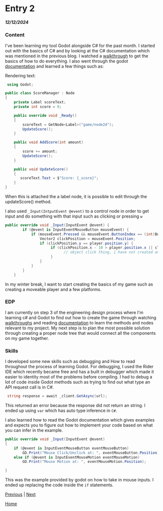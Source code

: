 # Entry 2
##### 12/12/2024

### Content
I've been learning my tool Godot alongside C# for the past month. I started out with the basics of C# and by looking at the C# documentation which was mentioned in the previous blog. 
I watched a [walkthrough](https://www.youtube.com/watch?v=LOhfqjmasi0) to get the basics of how to do everything. I also went through the godot [documentation](https://docs.godotengine.org/en/3.0/getting_started/step_by_step/ui_main_menu.html) and learned a few things such as:

Rendering text:
```c#
 using Godot;

public class ScoreManager : Node
{
    private Label scoreText;
    private int score = 0;

    public override void _Ready()
    {
        scoreText = GetNode<Label>("game/node2d");
        UpdateScore();
    }

    public void AddScore(int amount)
    {
        score += amount;
        UpdateScore();
    }

    public void UpdateScore()
    {
       scoreText.Text = $"Score: {_score}";
    }
}
```
When this is attached the a label node, it is possible to edit through the updateScore() method.

I also used `_Input(IntputEvent @event)` to a control node in order to get input and do something with that input such as clicking or pressing `w`
```C#
public override void _Input(InputEvent @event) {
        if (@event is InputEventMouseButton mouseEvent) {
            if (mouseEvent.Pressed && mouseEvent.ButtonIndex == (int)ButtonList.Left) {
                Vector2 clickPosition = mouseEvent.Position;
                if (clickPosition.y == player.position.y) {
                     if (clickPosition.x - 10 > player.position.x || clickPosition + 10 < player.position.x) {
                           // object click thing, i have not created any function when clicked
                     }
                }
            }
        }
    }
```
In my winter break, I want to start creating the basics of my game such as creating a moveable player and a few platforms.


### EDP
I am currently on step 3 of the engineering design process where I'm learning c# and Godot to find out how to create the game through watching [walkthroughs](https://www.youtube.com/watch?v=LOhfqjmasi0)
 and reading [documentation](https://docs.godotengine.org/en/3.0/getting_started/step_by_step/ui_main_menu.html) to learn the methods and nodes relevant to my project. My next step is to plan the most possible solution through creating a proper node tree that would connect all the components on my game together.

### Skills
I developed some new skills such as debugging and How to read throughout the process of learning Godot. For debugging, I used the Rider IDE which recently became free and has a built in debugger which made it easier to identity most of the problems before compiling. I had to debug a lot of code inside Godot methods such as trying to find out what type an API request call is in C#.
```c#
 string response = await _client.GetAsync(url);
```
This returned an error because the response did not return an string. I ended up using `var` which has auto type inference in `C#`.

I also learned how to read the Godot documentation which gives examples and expects you to figure out how to implement your code based on what  you can infer in the example.
```c#
public override void _Input(InputEvent @event)
{
    if (@event is InputEventMouseButton eventMouseButton)
        GD.Print("Mouse Click/Unclick at: ", eventMouseButton.Position);
    else if (@event is InputEventMouseMotion eventMouseMotion)
        GD.Print("Mouse Motion at: ", eventMouseMotion.Position);

}
```
This was the example provided by godot on how to take in mouse inputs.
I ended up replacing the code inside the `if` statements.






[Previous](entry01.md) | [Next](entry03.md)

[Home](../README.md)